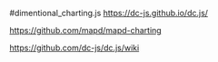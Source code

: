 #dimentional_charting.js
https://dc-js.github.io/dc.js/

https://github.com/mapd/mapd-charting

https://github.com/dc-js/dc.js/wiki

